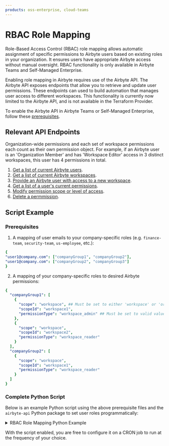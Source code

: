 ```yaml
---
products: oss-enterprise, cloud-teams
---
```


# RBAC Role Mapping

Role-Based Access Control (RBAC) role mapping allows automatic assignment of specific permissions to Airbyte users based on existing roles in your organization. It ensures users have appropriate Airbyte access without manual oversight. RBAC functionality is only available in Airbyte Teams and Self-Managed Enterprise.

Enabling role mapping in Airbyte requires use of the Airbyte API. The Airbyte API exposes endpoints that allow you to retrieve and update user permissions. These endpoints can used to build automation that manages user access to different workspaces. This functionality is currently now limited to the Airbyte API, and is not available in the Terraform Provider.

To enable the Airbyte API in Airbyte Teams or Self-Managed Enterprise, follow these [prerequisites](../enterprise-setup/api-access-config.md).

## Relevant API Endpoints

Organization-wide permissions and each set of workspace permissions each count as their own permission object. For example, if an Airbyte user is an 'Organization Member' and has 'Workspace Editor' access in 3 distinct workspaces, this user has 4 permissions in total.

1. [Get a list of current Airbyte users](https://reference.airbyte.com/reference/listusers).
2. [Get a list of current Airbyte workspaces](https://reference.airbyte.com/reference/listworkspaces).
2. [Provide an Airbyte user with access to a new workspace](https://reference.airbyte.com/reference/createpermission).
3. [Get a list of a user's current permissions](https://reference.airbyte.com/reference/listpermissions).
3. [Modify permission scope or level of access](https://reference.airbyte.com/reference/updatepermission).
4. [Delete a permmission](https://reference.airbyte.com/reference/deletepermission).

## Script Example

### Prerequisites

1. A mapping of user emails to your company-specific roles (e.g. `finance-team`, `security-team`, `us-employee`, etc.):

```yaml
{ 
"user1@company.com": ["companyGroup1", "companyGroup2"], 
"user1@company.com": ["companyGroup2", "companyGroup3"] 
}
```

2. A mapping of your company-specific roles to desired Airbyte permissions:

```yaml
{
  "companyGroup1": [
    {
      "scope": "workspace", ## Must be set to either 'workspace' or 'organization'.
      "scopeId": "workspace1",
      "permissionType": "workspace_admin" ## Must be set to valid value, listed https://github.com/airbytehq/airbyte-api-python-sdk/blob/main/src/airbyte_api/models/publicpermissiontype.py.
    },
    {
      "scope": "workspace",
      "scopeId": "workspace2",
      "permissionType": "workspace_reader"
    }
  ],
  "companyGroup2": [
    {
      "scope": "workspace",
      "scopeId": "workspace1",
      "permissionType": "workspace_reader"
    }
  ]
}
```

### Complete Python Script

Below is an example Python script using the above prerequisite files and the `airbyte-api` Python package to set user roles programmatically:

<details>
<summary>RBAC Role Mapping Python Example</summary>

```python
import json
import airbyte_api
from airbyte_api import api, models

usersGroupsFile = open('usersGroups.json')
usersGroups = json.load(usersGroupsFile)
groupPermissionsFile = open('groupPermissions.json')
groupPermissions = json.load(groupPermissionsFile)

# 0 - Enter your own credentials to use Airbyte API. 
s = airbyte_api.AirbyteAPI(
  security=models.Security(
    bearer_auth='...'
  ),
)

# 1 - List all users in your organization. Find your organization ID in the Airbyte settings page.
res = s.users.list_users(request=api.ListUsersRequest(
  api.ListUsersRequest(organization_id='00000000-00000000-00000000-00000000')
))

allAirbyteUsers = res.users_response.data
print("all users: ", allAirbyteUsers)

# 2. grant permissions
# for each user
for airbyteUserResponse in allAirbyteUsers:
  if airbyteUserResponse.email in usersGroups:
    userGroups = usersGroups[airbyteUserResponse.email]
    # for each group where user belongs to
    for group in userGroups:
      if group in groupPermissions:
        permissionsToGrant = groupPermissions[group]
	 # for each permission to create
        for permission in permissionsToGrant:
          print("permission to grant: ", permission)
          if permission["scope"] == "workspace":
            # create workspace level permission
            permissionCreated = s.permissions.create_permission(
              request=models.PermissionCreateRequest(
                permission_type=permission["permissionType"],
                user_id=airbyteUserResponse.user_id,
                workspace_id=permission["scopeId"]
              ))
          elif permission["scope"] == "organization":
            # create organization permission
            permissionCreated = s.permissions.create_permission(
              request=models.PermissionCreateRequest(
                permission_type=permission["permissionType"],
                user_id=airbyteUserResponse.user_id,
                organization_id=permission["scopeId"]
              ))
          else:
            print("permission scope not supported!")
```

</details>

With the script enabled, you are free to configure it on a CRON job to run at the frequency of your choice.
